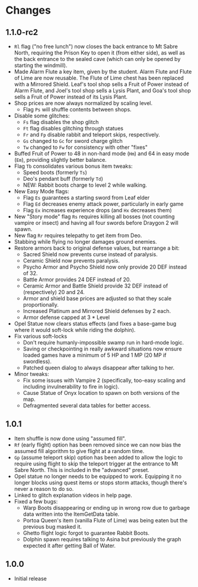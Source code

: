# Changes

## 1.1.0-rc2
* `Rl` flag ("no free lunch") now closes the back entrance to Mt Sabre North,
  requiring the Prison Key to open it (from either side), as well as the back
  entrance to the sealed cave (which can only be opened by starting the
  windmill).
* Made Alarm Flute a key item, given by the student.  Alarm Flute and
  Flute of Lime are now reusable.  The Flute of Lime chest has been
  replaced with a Mirrored Shield.  Leaf's tool shop sells a Fruit of
  Power instead of Alarm Flute, and Joel's tool shop sells a Lysis
  Plant, and Goa's tool shop sells a Fruit of Power instead of its
  Lysis Plant.
* Shop prices are now always normalized by scaling level.
    * Flag `Ps` will shuffle contents between shops.
* Disable some glitches:
    * `Fs` flag disables the shop glitch
    * `Ft` flag disables glitching through statues
    * `Fr` and `Fp` disable rabbit and teleport skips, respectively.
    * `Gs` changed to `Gc` for sword charge glitch
    * `Tw` changed to `Fw` for consistency with other "fixes"
* Buffed Fruit of Power to 48 in non-hard mode (`Hm`) and 64 in easy
  mode (`Em`), providing slightly better balance.
* Flag `Tb` consolidates various bonus item tweaks:
    * Speed boots (formerly `Ts`)
    * Deo's pendant buff (formerly `Td`)
    * NEW: Rabbit boots charge to level 2 while walking.
* New Easy Mode flags:
    * Flag `Es` guarantees a starting sword from Leaf elder
    * Flag `Ed` decreases enemy attack power, particularly in early game
    * Flag `Ex` increases experience drops (and `Hx` decreases them)
* New "Story mode" flag `Rs` requires killing all bosses (not counting vampire
  or insect) and having all four swords before Draygon 2 will spawn.
* New flag `Rr` requires telepathy to get item from Deo.
* Stabbing while flying no longer damages ground enemies.
* Restore armors back to original defense values, but rearrange a bit:
    * Sacred Shield now prevents curse instead of paralysis.
    * Ceramic Shield now prevents paralysis.
    * Psycho Armor and Psycho Shield now only provide 20 DEF instead of 32.
    * Battle Armor provides 24 DEF instead of 20.
    * Ceramic Armor and Battle Shield provide 32 DEF instead of (respectively)
      20 and 24.
    * Armor and shield base prices are adjusted so that they scale
      proportionally.
    * Increased Platinum and Mirrored Shield defenses by 2 each.
    * Armor defense capped at 3 * Level
* Opel Statue now clears status effects (and fixes a base-game bug
  where it would soft-lock while riding the dolphin).
* Fix various soft-locks
    * Don't require humanly-impossible swamp run in hard-mode logic.
    * Saving or checkpointing in really awkward situations now ensure loaded
      games have a minimum of 5 HP and 1 MP (20 MP if swordless).
    * Patched queen dialog to always disappear after talking to her.
* Minor tweaks:
    * Fix some issues with Vampire 2 (specifically, too-easy scaling and including
      invulnerability to fire in logic).
    * Cause Statue of Onyx location to spawn on both versions of the map.
    * Defragmented several data tables for better access.


## 1.0.1
* Item shuffle is now done using "assumed fill".
* `Rf` (early flight) option has been removed since we can now bias
  the assumed fill algorithm to give flight at a random time.
* `Gp` (assume teleport skip) option has been added to allow the logic
  to require using flight to skip the teleport trigger at the entrance
  to Mt Sabre North.  This is included in the "advanced" preset.
* Opel statue no longer needs to be equipped to work.  Equipping it
  no longer blocks using quest items or stops storm attacks, though
  there's never a reason to do so.
* Linked to glitch explanation videos in help page.
* Fixed a few bugs:
    * Warp Boots disappearing or ending up in wrong row due to garbage
      data written into the ItemGetData table.
    * Portoa Queen's item (vanilla Flute of Lime) was being eaten but
      the previous bug masked it.
    * Ghetto flight logic forgot to guarantee Rabbit Boots.
    * Dolphin spawn requires talking to Asina but previously the graph
      expected it after getting Ball of Water.

## 1.0.0
* Initial release

